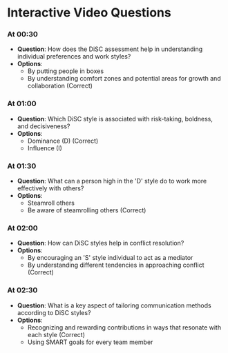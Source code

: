 # Interactive Video Questions

### At 00:30
- **Question**: How does the DiSC assessment help in understanding individual preferences and work styles?
- **Options**:
  - By putting people in boxes
  - By understanding comfort zones and potential areas for growth and collaboration (Correct)

### At 01:00
- **Question**: Which DiSC style is associated with risk-taking, boldness, and decisiveness?
- **Options**:
  - Dominance (D) (Correct)
  - Influence (I)

### At 01:30
- **Question**: What can a person high in the 'D' style do to work more effectively with others?
- **Options**:
  - Steamroll others
  - Be aware of steamrolling others (Correct)

### At 02:00
- **Question**: How can DiSC styles help in conflict resolution?
- **Options**:
  - By encouraging an 'S' style individual to act as a mediator
  - By understanding different tendencies in approaching conflict (Correct)

### At 02:30
- **Question**: What is a key aspect of tailoring communication methods according to DiSC styles?
- **Options**:
  - Recognizing and rewarding contributions in ways that resonate with each style (Correct)
  - Using SMART goals for every team member

